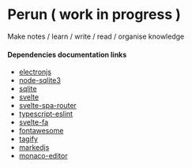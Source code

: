 Perun ( work in progress )
====

Make notes / learn / write / read / organise knowledge


#### Dependencies documentation links
- [electronjs](electronjs.org/docs/api)
- [node-sqlite3](https://github.com/mapbox/node-sqlite3/wiki/API#databaseallsql-param--callback)  
- [sqlite](https://www.sqlite.org/datatype3.html)  
- [svelte](https://svelte.dev/tutorial/basics)  
- [svelte-spa-router](https://www.npmjs.com/package/svelte-spa-router)  
- [typescript-eslint](https://github.com/typescript-eslint/typescript-eslint/blob/master/packages/eslint-plugin/docs/rules)  
- [svelte-fa](https://cweili.github.io/svelte-fa/)
- [fontawesome](https://fontawesome.com/icons?d=gallery&q=plus)
- [tagify](https://yaireo.github.io/tagify/)
- [markedjs](https://marked.js.org/)
- [monaco-editor](https://microsoft.github.io/monaco-editor/playground.html)  

